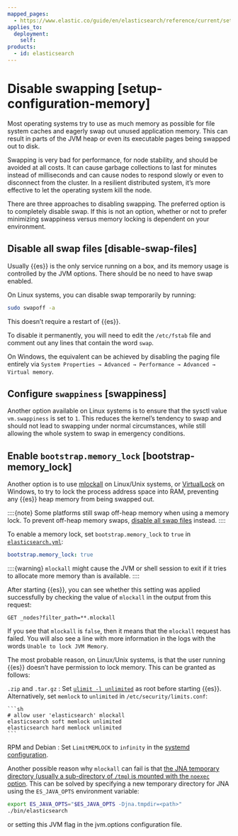 ```yaml
---
mapped_pages:
  - https://www.elastic.co/guide/en/elasticsearch/reference/current/setup-configuration-memory.html
applies_to:
  deployment:
    self:
products:
  - id: elasticsearch
---
```


# Disable swapping [setup-configuration-memory]

Most operating systems try to use as much memory as possible for file system caches and eagerly swap out unused application memory. This can result in parts of the JVM heap or even its executable pages being swapped out to disk.

Swapping is very bad for performance, for node stability, and should be avoided at all costs. It can cause garbage collections to last for minutes instead of milliseconds and can cause nodes to respond slowly or even to disconnect from the cluster. In a resilient distributed system, it’s more effective to let the operating system kill the node.

There are three approaches to disabling swapping. The preferred option is to completely disable swap. If this is not an option, whether or not to prefer minimizing swappiness versus memory locking is dependent on your environment.

## Disable all swap files [disable-swap-files]

Usually {{es}} is the only service running on a box, and its memory usage is controlled by the JVM options. There should be no need to have swap enabled.

On Linux systems, you can disable swap temporarily by running:

```sh
sudo swapoff -a
```

This doesn’t require a restart of {{es}}.

To disable it permanently, you will need to edit the `/etc/fstab` file and comment out any lines that contain the word `swap`.

On Windows, the equivalent can be achieved by disabling the paging file entirely via `System Properties → Advanced → Performance → Advanced → Virtual memory`.


## Configure `swappiness` [swappiness]

Another option available on Linux systems is to ensure that the sysctl value `vm.swappiness` is set to `1`. This reduces the kernel’s tendency to swap and should not lead to swapping under normal circumstances, while still allowing the whole system to swap in emergency conditions.


## Enable `bootstrap.memory_lock` [bootstrap-memory_lock]

Another option is to use [mlockall](http://opengroup.org/onlinepubs/007908799/xsh/mlockall.md) on Linux/Unix systems, or [VirtualLock](https://msdn.microsoft.com/en-us/library/windows/desktop/aa366895%28v=vs.85%29.aspx) on Windows, to try to lock the process address space into RAM, preventing any {{es}} heap memory from being swapped out.

::::{note}
Some platforms still swap off-heap memory when using a memory lock. To prevent off-heap memory swaps, [disable all swap files](#disable-swap-files) instead.
::::


To enable a memory lock, set `bootstrap.memory_lock` to `true` in [`elasticsearch.yml`](/deploy-manage/deploy/self-managed/configure-elasticsearch.md):

```yaml
bootstrap.memory_lock: true
```

::::{warning}
`mlockall` might cause the JVM or shell session to exit if it tries to allocate more memory than is available.
::::


After starting {{es}}, you can see whether this setting was applied successfully by checking the value of `mlockall` in the output from this request:

```console
GET _nodes?filter_path=**.mlockall
```

If you see that `mlockall` is `false`, then it means that the `mlockall` request has failed. You will also see a line with more information in the logs with the words `Unable to lock JVM Memory`.

The most probable reason, on Linux/Unix systems, is that the user running {{es}} doesn’t have permission to lock memory. This can be granted as follows:

`.zip` and `.tar.gz`
:   Set [`ulimit -l unlimited`](setting-system-settings.md#ulimit) as root before starting {{es}}. Alternatively, set `memlock` to `unlimited` in `/etc/security/limits.conf`:

    ```sh
    # allow user 'elasticsearch' mlockall
    elasticsearch soft memlock unlimited
    elasticsearch hard memlock unlimited
    ```


RPM and Debian
:   Set `LimitMEMLOCK` to `infinity` in the [systemd configuration](setting-system-settings.md#systemd).

Another possible reason why `mlockall` can fail is that [the JNA temporary directory (usually a sub-directory of `/tmp`) is mounted with the `noexec` option](executable-jna-tmpdir.md). This can be solved by specifying a new temporary directory for JNA using the `ES_JAVA_OPTS` environment variable:

```sh
export ES_JAVA_OPTS="$ES_JAVA_OPTS -Djna.tmpdir=<path>"
./bin/elasticsearch
```

or setting this JVM flag in the jvm.options configuration file.
